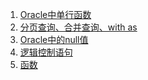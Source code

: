 1. [Oracle中单行函数][01]
2. [分页查询、合并查询、with as][02]
3. [Oracle中的null值][03]
4. [逻辑控制语句][04]
5. [函数][05]


[01]: https://fgq233.github.io/md/oracle/oracle01
[02]: https://fgq233.github.io/md/oracle/oracle02
[03]: https://fgq233.github.io/md/oracle/oracle03
[04]: https://fgq233.github.io/md/oracle/oracle04
[05]: https://fgq233.github.io/md/oracle/function
[06]: https://fgq233.github.io/md/oracle/06
[07]: https://fgq233.github.io/md/oracle/07
[08]: https://fgq233.github.io/md/oracle/08
[09]: https://fgq233.github.io/md/oracle/09
[10]: https://fgq233.github.io/md/oracle/10
